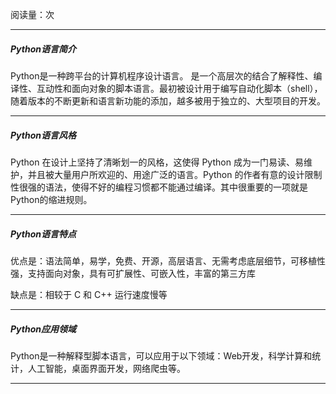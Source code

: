 <span id="busuanzi_container_page_pv">阅读量：<span id="busuanzi_value_page_pv"></span>次</span>
<hr>

##### Python语言简介
Python是一种跨平台的计算机程序设计语言。 是一个高层次的结合了解释性、编译性、互动性和面向对象的脚本语言。最初被设计用于编写自动化脚本（shell），随着版本的不断更新和语言新功能的添加，越多被用于独立的、大型项目的开发。
<hr>

##### Python语言风格
Python 在设计上坚持了清晰划一的风格，这使得 Python 成为一门易读、易维护，并且被大量用户所欢迎的、用途广泛的语言。Python 的作者有意的设计限制性很强的语法，使得不好的编程习惯都不能通过编译。其中很重要的一项就是Python的缩进规则。
<hr>

##### Python语言特点
优点是：语法简单，易学，免费、开源，高层语言、无需考虑底层细节，可移植性强，支持面向对象，具有可扩展性、可嵌入性，丰富的第三方库

缺点是：相较于 C 和 C++ 运行速度慢等

<hr>

##### Python应用领域
Python是一种解释型脚本语言，可以应用于以下领域：<font>Web开发</font>，<font>科学计算和统计</font>，<font>人工智能</font>，<font>桌面界面开发</font>，<font>网络爬虫等。</font>
<hr>